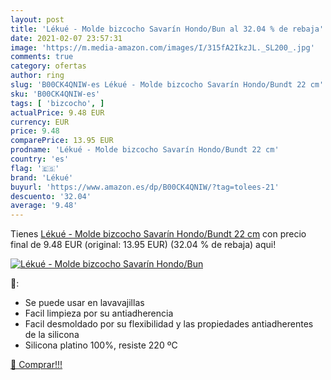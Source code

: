 ```yaml
---
layout: post
title: 'Lékué - Molde bizcocho Savarín Hondo/Bun al 32.04 % de rebaja'
date: 2021-02-07 23:57:31
image: 'https://m.media-amazon.com/images/I/315fA2IkzJL._SL200_.jpg'
comments: true
category: ofertas
author: ring
slug: 'B00CK4QNIW-es Lékué - Molde bizcocho Savarín Hondo/Bundt 22 cm'
sku: 'B00CK4QNIW-es'
tags: [ 'bizcocho', ]
actualPrice: 9.48 EUR
currency: EUR
price: 9.48
comparePrice: 13.95 EUR
prodname: 'Lékué - Molde bizcocho Savarín Hondo/Bundt 22 cm'
country: 'es'
flag: '🇪🇸'
brand: 'Lékué'
buyurl: 'https://www.amazon.es/dp/B00CK4QNIW/?tag=tolees-21'
descuento: '32.04'
average: '9.48'
---
```


Tienes [Lékué - Molde bizcocho Savarín Hondo/Bundt 22 cm](https://www.amazon.es/dp/B00CK4QNIW/?tag=tolees-21) con precio final de  9.48 EUR (original: 13.95 EUR) (32.04 %  de rebaja) aqui!

[![Lékué - Molde bizcocho Savarín Hondo/Bun](https://m.media-amazon.com/images/I/315fA2IkzJL._SL200_.jpg)](https://www.amazon.es/dp/B00CK4QNIW/?tag=tolees-21)

🔎:

- Se puede usar en lavavajillas
- Facil limpieza por su antiadherencia
- Facil desmoldado por su flexibilidad y las propiedades antiadherentes de la silicona
- Silicona platino 100%, resiste 220 ºC

[🛒 Comprar!!!](https://www.amazon.es/dp/B00CK4QNIW/?tag=tolees-21)
